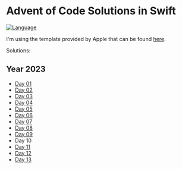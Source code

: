 # Advent of Code Solutions in Swift

[![Language](https://img.shields.io/badge/language-Swift-red.svg)](https://swift.org)

I'm using the template provided by Apple that can be found [here](https://github.com/apple/swift-aoc-starter-example).

Solutions:

## Year 2023

- [Day 01](https://github.com/kasrababaei/advent-of-code/blob/main/Sources/2023/Y2023Day01.swift)
- [Day 02](https://github.com/kasrababaei/advent-of-code/blob/main/Sources/2023/Y2023Day02.swift)
- [Day 03](https://github.com/kasrababaei/advent-of-code/blob/main/Sources/2023/Y2023Day03.swift)
- [Day 04](https://github.com/kasrababaei/advent-of-code/blob/main/Sources/2023/Y2023Day04.swift)
- [Day 05](https://github.com/kasrababaei/advent-of-code/blob/main/Sources/2023/Y2023Day05.swift)
- [Day 06](https://github.com/kasrababaei/advent-of-code/blob/main/Sources/2023/Y2023Day06.swift)
- [Day 07](https://github.com/kasrababaei/advent-of-code/blob/main/Sources/2023/Y2023Day07.swift)
- [Day 08](https://github.com/kasrababaei/advent-of-code/blob/main/Sources/2023/Y2023Day08.swift)
- [Day 09](https://github.com/kasrababaei/advent-of-code/blob/main/Sources/2023/Y2023Day09.swift)
- Day 10
- [Day 11](https://github.com/kasrababaei/advent-of-code/blob/main/Sources/2023/Y2023Day11.swift)
- [Day 12](https://github.com/kasrababaei/advent-of-code/blob/main/Sources/2023/Y2023Day12.swift)
- [Day 13](https://github.com/kasrababaei/advent-of-code/blob/main/Sources/2023/Y2023Day13.swift)

